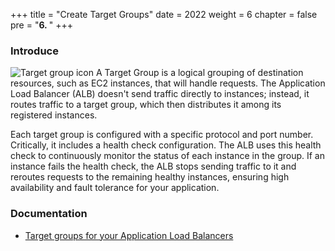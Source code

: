 +++
title = "Create Target Groups"
date = 2022
weight = 6
chapter = false
pre = "<b>6. </b>"
+++

### Introduce
![Target group icon](/images/6-TargetGroup/icon.png)
A Target Group is a logical grouping of destination resources, such as EC2 instances, that will handle requests. The Application Load Balancer (ALB) doesn't send traffic directly to instances; instead, it routes traffic to a target group, which then distributes it among its registered instances.

Each target group is configured with a specific protocol and port number. Critically, it includes a health check configuration. The ALB uses this health check to continuously monitor the status of each instance in the group. If an instance fails the health check, the ALB stops sending traffic to it and reroutes requests to the remaining healthy instances, ensuring high availability and fault tolerance for your application.

### Documentation
- [Target groups for your Application Load Balancers](https://docs.aws.amazon.com/elasticloadbalancing/latest/application/load-balancer-target-groups.html)